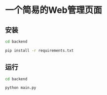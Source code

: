 # 一个简易的Web管理页面

## 安装

``` bash
cd backend

pip install -r requirements.txt

```

## 运行
``` bash
cd backend

python main.py
```
